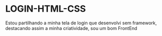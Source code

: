# LOGIN-HTML-CSS
Estou partilhando a minha tela de login que desenvolvi sem framework, destacando assim a minha criatividade, sou um bom FrontEnd
